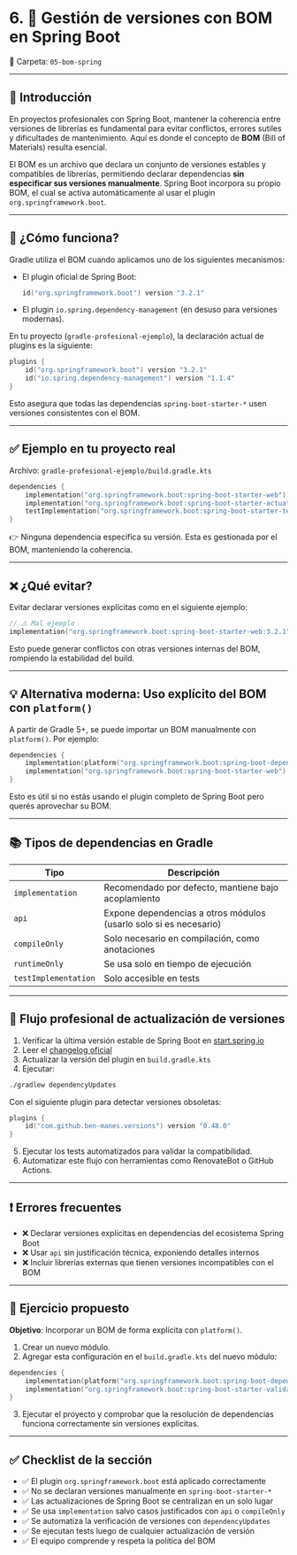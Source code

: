 
# 6. 📌 Gestión de versiones con BOM en Spring Boot

📁 Carpeta: `05-bom-spring`

---

## 🎯 Introducción

En proyectos profesionales con Spring Boot, mantener la coherencia entre versiones de librerías es fundamental para evitar conflictos, errores sutiles y dificultades de mantenimiento. Aquí es donde el concepto de **BOM** (Bill of Materials) resulta esencial.

El BOM es un archivo que declara un conjunto de versiones estables y compatibles de librerías, permitiendo declarar dependencias **sin especificar sus versiones manualmente**. Spring Boot incorpora su propio BOM, el cual se activa automáticamente al usar el plugin `org.springframework.boot`.

---

## 🧱 ¿Cómo funciona?

Gradle utiliza el BOM cuando aplicamos uno de los siguientes mecanismos:

- El plugin oficial de Spring Boot:
  ```kotlin
  id("org.springframework.boot") version "3.2.1"
  ```
- El plugin `io.spring.dependency-management` (en desuso para versiones modernas).

En tu proyecto (`gradle-profesional-ejemplo`), la declaración actual de plugins es la siguiente:

```kotlin
plugins {
    id("org.springframework.boot") version "3.2.1"
    id("io.spring.dependency-management") version "1.1.4"
}
```

Esto asegura que todas las dependencias `spring-boot-starter-*` usen versiones consistentes con el BOM.

---

## ✅ Ejemplo en tu proyecto real

Archivo: `gradle-profesional-ejemplo/build.gradle.kts`

```kotlin
dependencies {
    implementation("org.springframework.boot:spring-boot-starter-web")
    implementation("org.springframework.boot:spring-boot-starter-actuator")
    testImplementation("org.springframework.boot:spring-boot-starter-test")
}
```

👉 Ninguna dependencia especifica su versión. Esta es gestionada por el BOM, manteniendo la coherencia.

---

## ❌ ¿Qué evitar?

Evitar declarar versiones explícitas como en el siguiente ejemplo:

```kotlin
// ⚠️ Mal ejemplo
implementation("org.springframework.boot:spring-boot-starter-web:3.2.1")
```

Esto puede generar conflictos con otras versiones internas del BOM, rompiendo la estabilidad del build.

---

## 💡 Alternativa moderna: Uso explícito del BOM con `platform()`

A partir de Gradle 5+, se puede importar un BOM manualmente con `platform()`. Por ejemplo:

```kotlin
dependencies {
    implementation(platform("org.springframework.boot:spring-boot-dependencies:3.2.1"))
    implementation("org.springframework.boot:spring-boot-starter-web")
}
```

Esto es útil si no estás usando el plugin completo de Spring Boot pero querés aprovechar su BOM.

---

## 📚 Tipos de dependencias en Gradle

| Tipo                 | Descripción                                                      |
|----------------------|------------------------------------------------------------------|
| `implementation`     | Recomendado por defecto, mantiene bajo acoplamiento              |
| `api`                | Expone dependencias a otros módulos (usarlo solo si es necesario) |
| `compileOnly`        | Solo necesario en compilación, como anotaciones                  |
| `runtimeOnly`        | Se usa solo en tiempo de ejecución                               |
| `testImplementation` | Solo accesible en tests                                          |

---

## 🔄 Flujo profesional de actualización de versiones

1. Verificar la última versión estable de Spring Boot en [start.spring.io](https://start.spring.io)
2. Leer el [changelog oficial](https://github.com/spring-projects/spring-boot/releases)
3. Actualizar la versión del plugin en `build.gradle.kts`
4. Ejecutar:

```bash
./gradlew dependencyUpdates
```

Con el siguiente plugin para detectar versiones obsoletas:

```kotlin
plugins {
    id("com.github.ben-manes.versions") version "0.48.0"
}
```

5. Ejecutar los tests automatizados para validar la compatibilidad.
6. Automatizar este flujo con herramientas como RenovateBot o GitHub Actions.

---

## ❗ Errores frecuentes

- ❌ Declarar versiones explícitas en dependencias del ecosistema Spring Boot
- ❌ Usar `api` sin justificación técnica, exponiendo detalles internos
- ❌ Incluir librerías externas que tienen versiones incompatibles con el BOM

---

## 🧠 Ejercicio propuesto

**Objetivo**: Incorporar un BOM de forma explícita con `platform()`.

1. Crear un nuevo módulo.
2. Agregar esta configuración en el `build.gradle.kts` del nuevo módulo:

```kotlin
dependencies {
    implementation(platform("org.springframework.boot:spring-boot-dependencies:3.2.1"))
    implementation("org.springframework.boot:spring-boot-starter-validation")
}
```

3. Ejecutar el proyecto y comprobar que la resolución de dependencias funciona correctamente sin versiones explícitas.

---

## ✅ Checklist de la sección

- ✅ El plugin `org.springframework.boot` está aplicado correctamente
- ✅ No se declaran versiones manualmente en `spring-boot-starter-*`
- ✅ Las actualizaciones de Spring Boot se centralizan en un solo lugar
- ✅ Se usa `implementation` salvo casos justificados con `api` o `compileOnly`
- ✅ Se automatiza la verificación de versiones con `dependencyUpdates`
- ✅ Se ejecutan tests luego de cualquier actualización de versión
- ✅ El equipo comprende y respeta la política del BOM 